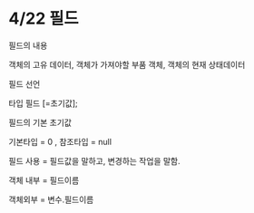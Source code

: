 # 4/22 필드

필드의 내용

객체의 고유 데이터, 객체가 가져야할 부품 객체, 객체의 현재 상태데이터

필드 선언

타입 필드 [=초기값];

필드의 기본 초기값

기본타입 = 0 ,  참조타입 = null

필드 사용 = 필드값을 말하고, 변경하는 작업을 말함.

객체 내부 = 필드이름

객체외부 = 변수.필드이름

